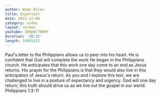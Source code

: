 ```yaml
--- 
author: Wade Allen 
title: Expectant 
date: 2012-12-09 
category: video
layout: sermon 
youtube: 3ONpBlfNHRY
duration: '30:32'
length: 14905122
---
```


 Paul's letter to the Philippians allows us to peer into his heart. He is confident that God will complete the work He began in the Philippians church. He anticipates that this work one day come to an end as Jesus returns. His prayer for the Philippians is that they would also live in this anticipation of Jesus's return. As you and I explore this text, we are challenged to live in a posture of expectancy and urgency. God will one day return; this truth should drive us as we live out the gospel in our world. Philippians 1:3-11

